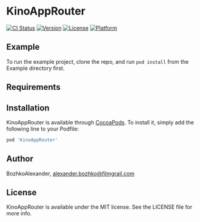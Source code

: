 # KinoAppRouter

[![CI Status](https://img.shields.io/travis/BozhkoAlexander/KinoAppRouter.svg?style=flat)](https://travis-ci.org/BozhkoAlexander/KinoAppRouter)
[![Version](https://img.shields.io/cocoapods/v/KinoAppRouter.svg?style=flat)](https://cocoapods.org/pods/KinoAppRouter)
[![License](https://img.shields.io/cocoapods/l/KinoAppRouter.svg?style=flat)](https://cocoapods.org/pods/KinoAppRouter)
[![Platform](https://img.shields.io/cocoapods/p/KinoAppRouter.svg?style=flat)](https://cocoapods.org/pods/KinoAppRouter)

## Example

To run the example project, clone the repo, and run `pod install` from the Example directory first.

## Requirements

## Installation

KinoAppRouter is available through [CocoaPods](https://cocoapods.org). To install
it, simply add the following line to your Podfile:

```ruby
pod 'KinoAppRouter'
```

## Author

BozhkoAlexander, alexander.bozhko@filmgrail.com

## License

KinoAppRouter is available under the MIT license. See the LICENSE file for more info.
